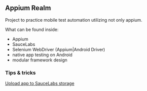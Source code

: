 ## Appium Realm

Project to practice mobile test automation utilizing not only appium.

What can be found inside:
- Appium
- SauceLabs
- Selenium WebDriver (Appium|Android Driver)
- native app testing on Android
- modular framework design

### Tips & tricks
[Upload app to SauceLabs storage](https://wiki.saucelabs.com/display/DOCS/Uploading+Mobile+Applications+to+Sauce+Storage+for+Testing)





